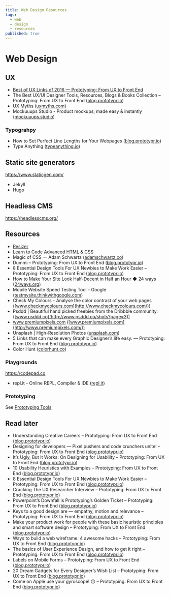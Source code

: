 ```yaml
---
title: Web Design Resources
tags:
  - web
  - design
  - resources
published: true
---
```


# Web Design


## UX

* [Best of UX Links of 2016 — Prototyping: From UX to Front End](https://blog.prototypr.io/best-of-ux-links-of-2016-eb2f44a2c9c0#.z4uvwvbix)
* The Best UX/UI Designer Tools, Resources, Blogs & Books Collection – Prototyping: From UX to Front End ([blog.prototypr.io](https://blog.prototypr.io/the-best-ux-ui-designer-tools-resources-blogs-books-collection-93952ed1da07#.c3zd45q6e))
* UX Myths ([uxmyths.com](http://uxmyths.com/))
* Mockuuups Studio - Product mockups, made easy & instantly ([mockuuups.studio](https://mockuuups.studio/))

### Typograhpy 

* How to Set Perfect Line Lengths for Your Webpages ([blog.prototypr.io](https://blog.prototypr.io/how-to-set-perfect-line-lengths-for-the-web-528f08f8b344#.rvq7ksdww))
* Type Anything ([typeanything.io](https://typeanything.io/))


## Static site generators

https://www.staticgen.com/

* Jekyll
* Hugo

## Headless CMS

https://headlesscms.org/


## Resources

* [Resizer](http://design.google.com/resizer/)
* [Learn to Code Advanced HTML & CSS](http://learn.shayhowe.com/advanced-html-css/)
* Magic of CSS — Adam Schwartz ([adamschwartz.co](http://adamschwartz.co/magic-of-css/))
* Dummi – Prototyping: From UX to Front End ([blog.prototypr.io](https://blog.prototypr.io/dummi-9850beef9e78#.ooyc4cb0s))
* 8 Essential Design Tools For UX Newbies to Make Work Easier – Prototyping: From UX to Front End ([blog.prototypr.io](https://blog.prototypr.io/8-essential-design-tools-for-ux-newbies-to-make-work-easier-818fbe8e8ac#.e5avucvca))
* How to Make Your Site Look Half-Decent in Half an Hour ◆ 24 ways ([24ways.org](https://24ways.org/2012/how-to-make-your-site-look-half-decent/))
* Mobile Website Speed Testing Tool - Google ([testmysite.thinkwithgoogle.com](https://testmysite.thinkwithgoogle.com/))
* Check My Colours - Analyse the color contrast of your web pages ([www.checkmycolours.com](http://www.checkmycolours.com/))
* Psddd \| Beautiful hand picked freebies from the Dribbble community. ([www.psddd.co](http://www.psddd.co/shots?page=3))
* www.premiumpixels.com ([www.premiumpixels.com](http://www.premiumpixels.com/))
* Unsplash \| High-Resolution Photos ([unsplash.com](https://unsplash.com/))
* 5 Links that can make every Graphic Designer’s life easy. — Prototyping: From UX to Front End ([blog.prototypr.io](https://blog.prototypr.io/5-links-that-can-make-every-graphic-designers-life-easy-9af76f65e9cb#.5k16yr9px))
* Color Hunt ([colorhunt.co](http://colorhunt.co/))



### Playgrounds

https://codepad.co

* repl.it - Online REPL, Compiler & IDE ([repl.it](https://repl.it/))

### Prototyping

See [Prototyping Tools](/prototyping)



## Read later
* Understanding Creative Careers – Prototyping: From UX to Front End ([blog.prototypr.io](https://blog.prototypr.io/understanding-creative-careers-846abf17d8f7#.4ae1q7j66))
* Designing for developers — Pixel pushers and code crunchers unite! – Prototyping: From UX to Front End ([blog.prototypr.io](https://blog.prototypr.io/designing-for-developers-pixel-pushers-and-code-crunchers-unite-1fcbfc705af3#.sgh68nkz8))
* It’s Ugly, But It Works: On Designing for Usability – Prototyping: From UX to Front End ([blog.prototypr.io](https://blog.prototypr.io/its-ugly-but-it-works-on-designing-for-usability-8938dfeb9e58#.9ygzvkjo9))
* 10 Usability Heuristics with Examples – Prototyping: From UX to Front End ([blog.prototypr.io](https://blog.prototypr.io/10-usability-heuristics-with-examples-4a81ada920c#.26ckvqz85))
* 8 Essential Design Tools For UX Newbies to Make Work Easier – Prototyping: From UX to Front End ([blog.prototypr.io](https://blog.prototypr.io/8-essential-design-tools-for-ux-newbies-to-make-work-easier-818fbe8e8ac#.y3icz9lrv))
* Cracking The UX Researcher Interview – Prototyping: From UX to Front End ([blog.prototypr.io](https://blog.prototypr.io/cracking-the-ux-researcher-interview-81a797e86e62#.v5meapt44))
* Powerpoint’s Downfall is Prototyping’s Golden Ticket – Prototyping: From UX to Front End ([blog.prototypr.io](https://blog.prototypr.io/powerpoints-downfall-is-prototyping-s-golden-ticket-b1ac5a4c44a9#.q1ynznysp))
* Keys to a good design are — empathy, motion and relevance – Prototyping: From UX to Front End ([blog.prototypr.io](https://blog.prototypr.io/keys-to-a-good-design-are-empathy-motion-and-relevance-bbd7a4983eb4#.azfctmdwi))
* Make your product work for people with these basic heuristic principles and smart software design – Prototyping: From UX to Front End ([blog.prototypr.io](https://blog.prototypr.io/leverage-heuristic-principles-and-smart-software-design-to-elevate-the-user-experience-on-your-8c5ac760ee1a#.5gqxa0sqc))
* Ways to build a web wireframe: 4 awesome hacks – Prototyping: From UX to Front End ([blog.prototypr.io](https://blog.prototypr.io/ways-to-build-a-web-wireframe-4-awesome-hacks-99de0cd6b6f2#.xqact5j14))
* The basics of User Experience Design, and how to get it right – Prototyping: From UX to Front End ([blog.prototypr.io](https://blog.prototypr.io/the-basics-of-user-experience-design-and-how-to-get-it-right-d0a7f00df2e5#.b6bvwt4id))
* Labels on Mobile Forms – Prototyping: From UX to Front End ([blog.prototypr.io](https://blog.prototypr.io/labels-on-mobile-forms-590a01c86ddd#.qhazmzanu))
* 20 Dream Gadgets for Every Designer’s Wish List – Prototyping: From UX to Front End ([blog.prototypr.io](https://blog.prototypr.io/20-dream-gadgets-for-every-designers-wish-list-f24e0dee6d38#.jsvexjeby))
* Come on Apple use your gyroscope! 😣 – Prototyping: From UX to Front End ([blog.prototypr.io](https://blog.prototypr.io/come-on-apple-use-your-gyroscope-c9668d564417#.o61q4o4lk))

